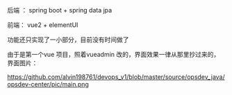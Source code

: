 后端 ： spring boot + spring data jpa 

前端： vue2 + elementUI 

功能还只实现了一小部分，目前没有时间做了

由于是第一个vue 项目，照着vueadmin 改的，界面效果一律从那里抄过来的，
界面图片：

https://github.com/alvin198761/devops_v1/blob/master/source/opsdev_java/opsdev-center/pic/main.png
